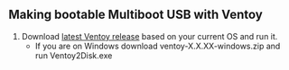 ## Making bootable Multiboot USB with Ventoy
1. Download [latest Ventoy release](https://github.com/ventoy/Ventoy/releases) based on your current OS and run it.
   - If you are on Windows download ventoy-X.X.XX-windows.zip and run Ventoy2Disk.exe
